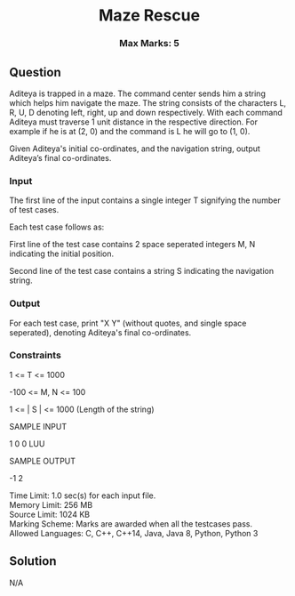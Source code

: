 <h1 align="center">Maze Rescue</h1>
<h3 align="center">Max Marks: 5</h3>

## Question

<p>Aditeya is trapped in a maze. The command center sends him a string which helps him navigate the maze. The string consists of the characters L, R, U, D denoting left, right, up and down respectively. With each command Aditeya must traverse 1 unit distance in the respective direction. For example if he is at (2, 0) and the command is L he will go to (1, 0).

Given Aditeya's initial co-ordinates, and the navigation string, output Aditeya’s final co-ordinates.</p>

### Input
<p>The first line of the input contains a single integer T signifying the number of test cases.

Each test case follows as:

First line of the test case contains 2 space seperated integers M, N indicating the initial position.

Second line of the test case contains a string S indicating the navigation string.</p>

### Output
<p>
For each test case, print "X Y" (without quotes, and single space seperated), denoting Aditeya's final co-ordinates.
</p>

### Constraints
<p>
1 <= T <= 1000

-100 <= M, N <= 100

1 <= | S | <= 1000 (Length of the string)

SAMPLE INPUT

1
0 0
LUU

SAMPLE OUTPUT

-1 2

</p>

Time Limit: 1.0 sec(s) for each input file.<br>
Memory Limit: 256 MB<br>
Source Limit: 1024 KB<br>
Marking Scheme: Marks are awarded when all the testcases pass.<br>
Allowed Languages: C, C++, C++14, Java, Java 8, Python, Python 3<br>

## Solution
N/A

